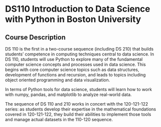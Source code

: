 # DS110 Introduction to Data Science with Python in Boston University

## Course Description

DS 110 is the first in a two-course sequence (including DS 210) that builds students’ competence in computing techniques central to data science.
In DS 110, students will use Python to explore many of the fundamental computer science concepts and processes used in data science. This begins with core computer science topics such as data structures, development of functions and recursion, and leads to topics including object oriented programming and data visualization.

In terms of Python tools for data science, students will learn how to work with numpy, pandas, and matplotlib to analyze real-world data.

The sequence of DS 110 and 210 works in concert with the 120-121-122 series: as students develop their expertise in the mathematical foundations covered in 120-121-122, they build their abilities to implement those tools and manage actual datasets in the 110-120 sequence.
